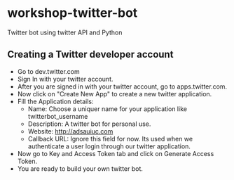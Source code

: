 # workshop-twitter-bot
Twitter bot using twitter API and Python

## Creating a Twitter developer account

* Go to dev.twitter.com
* Sign In with your twitter account.
* After you are signed in with your twitter account, go to apps.twitter.com.
* Now click on "Create New App" to create a new twitter application.
* Fill the Application details:
	* Name: Choose a uniquer name for your application like twitterbot_username
	* Description: A twitter bot for personal use.
	* Website: http://adsauiuc.com
	* Callback URL: Ignore this field for now. Its used when we authenticate a user login through our twitter application.
* Now go to Key and Access Token tab and click on Generate Access Token.
* You are ready to build your own twitter bot. 
